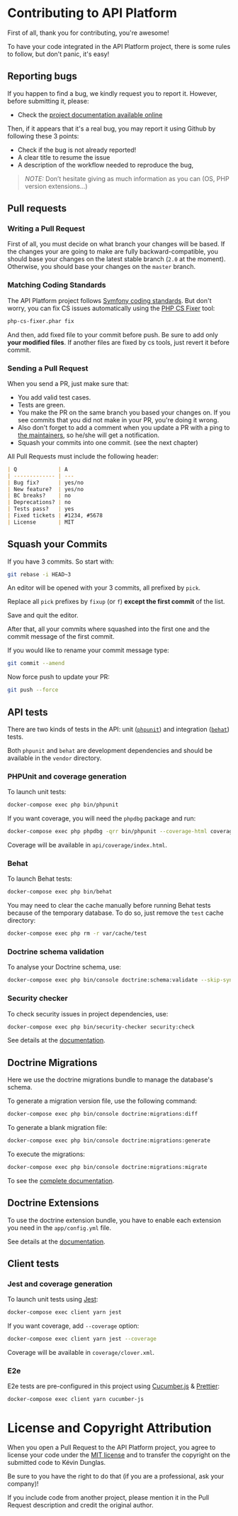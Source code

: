 # Contributing to API Platform

First of all, thank you for contributing, you're awesome!

To have your code integrated in the API Platform project, there is some rules to follow, but don't panic, it's easy!

## Reporting bugs

If you happen to find a bug, we kindly request you to report it. However, before submitting it, please:

  * Check the [project documentation available online](https://api-platform.com/docs/)

Then, if it appears that it's a real bug, you may report it using Github by following these 3 points:

  * Check if the bug is not already reported!
  * A clear title to resume the issue
  * A description of the workflow needed to reproduce the bug,

> _NOTE:_ Don’t hesitate giving as much information as you can (OS, PHP version extensions...)

## Pull requests

### Writing a Pull Request

First of all, you must decide on what branch your changes will be based. If the changes your are going to make are
fully backward-compatible, you should base your changes on the latest stable branch (`2.0` at the moment).
Otherwise, you should base your changes on the `master` branch.

### Matching Coding Standards

The API Platform project follows [Symfony coding standards](https://symfony.com/doc/current/contributing/code/standards.html).
But don't worry, you can fix CS issues automatically using the [PHP CS Fixer](http://cs.sensiolabs.org/) tool:

```bash
php-cs-fixer.phar fix
```

And then, add fixed file to your commit before push.
Be sure to add only **your modified files**. If another files are fixed by cs tools, just revert it before commit.

### Sending a Pull Request

When you send a PR, just make sure that:

* You add valid test cases.
* Tests are green.
* You make the PR on the same branch you based your changes on. If you see commits
  that you did not make in your PR, you're doing it wrong.
* Also don't forget to add a comment when you update a PR with a ping to [the maintainers](https://github.com/orgs/api-platform/people),
  so he/she will get a notification.
* Squash your commits into one commit. (see the next chapter)

All Pull Requests must include the following header:

```markdown
| Q             | A
| ------------- | ---
| Bug fix?      | yes/no
| New feature?  | yes/no
| BC breaks?    | no
| Deprecations? | no
| Tests pass?   | yes
| Fixed tickets | #1234, #5678
| License       | MIT
```

## Squash your Commits

If you have 3 commits. So start with:

```bash
git rebase -i HEAD~3
```

An editor will be opened with your 3 commits, all prefixed by `pick`.

Replace all `pick` prefixes by `fixup` (or `f`) **except the first commit** of the list.

Save and quit the editor.

After that, all your commits where squashed into the first one and the commit message of the first commit.

If you would like to rename your commit message type:

```bash
git commit --amend
```

Now force push to update your PR:

```bash
git push --force
```

## API tests

There are two kinds of tests in the API: unit ([`phpunit`](https://phpunit.de)) and integration
([`behat`](http://behat.org)) tests.

Both `phpunit` and `behat` are development dependencies and should be available in the `vendor` directory.

### PHPUnit and coverage generation

To launch unit tests:

```bash
docker-compose exec php bin/phpunit
```

If you want coverage, you will need the `phpdbg` package and run:

```bash
docker-compose exec php phpdbg -qrr bin/phpunit --coverage-html coverage
```

Coverage will be available in `api/coverage/index.html`.

### Behat

To launch Behat tests:

```bash
docker-compose exec php bin/behat
```

You may need to clear the cache manually before running Behat tests because of the temporary database. To do so, just
remove the `test` cache directory:

```bash
docker-compose exec php rm -r var/cache/test
```

### Doctrine schema validation

To analyse your Doctrine schema, use:

```bash
docker-compose exec php bin/console doctrine:schema:validate --skip-sync
```

### Security checker

To check security issues in project dependencies, use:

```bash
docker-compose exec php bin/security-checker security:check
```

See details at the [documentation](https://github.com/sensiolabs/security-checker).

## Doctrine Migrations

Here we use the doctrine migrations bundle to manage the database's schema.

To generate a migration version file, use the following command:

```bash
docker-compose exec php bin/console doctrine:migrations:diff
```

To generate a blank migration file:

```bash
docker-compose exec php bin/console doctrine:migrations:generate
```

To execute the migrations:

```bash
docker-compose exec php bin/console doctrine:migrations:migrate
```

To see the [complete documentation](https://symfony.com/doc/master/bundles/DoctrineMigrationsBundle/index.html).

## Doctrine Extensions

To use the doctrine extension bundle, you have to enable each extension you need in the `app/config.yml` file.

See details at the [documentation](https://github.com/Atlantic18/DoctrineExtensions).

## Client tests

### Jest and coverage generation

To launch unit tests using [Jest](https://jestjs.io):

```bash
docker-compose exec client yarn jest
```

If you want coverage, add `--coverage` option:

```bash
docker-compose exec client yarn jest --coverage
```

Coverage will be available in `coverage/clover.xml`.

### E2e

E2e tests are pre-configured in this project using [Cucumber.js](https://cucumber.io) & [Prettier](https://prettier.io):

```bash
docker-compose exec client yarn cucumber-js
```

# License and Copyright Attribution

When you open a Pull Request to the API Platform project, you agree to license your code under the [MIT license](./../LICENSE)
and to transfer the copyright on the submitted code to Kévin Dunglas.

Be sure to you have the right to do that (if you are a professional, ask your company)!

If you include code from another project, please mention it in the Pull Request description and credit the original author.
